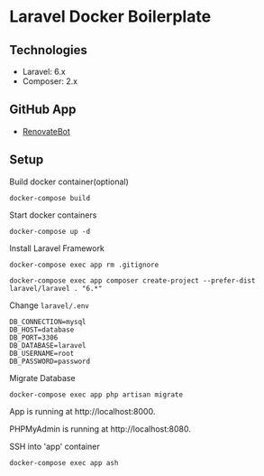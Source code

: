 # Laravel Docker Boilerplate

## Technologies

- Laravel: 6.x
- Composer: 2.x

## GitHub App

- [RenovateBot](https://app.renovatebot.com)

## Setup

Build docker container(optional)

`docker-compose build`

Start docker containers

`docker-compose up -d`

Install Laravel Framework

`docker-compose exec app rm .gitignore`

`docker-compose exec app composer create-project --prefer-dist laravel/laravel . "6.*"`

Change `laravel/.env`

```
DB_CONNECTION=mysql
DB_HOST=database
DB_PORT=3306
DB_DATABASE=laravel
DB_USERNAME=root
DB_PASSWORD=password
```

Migrate Database

`docker-compose exec app php artisan migrate`

App is running at http://localhost:8000.

PHPMyAdmin is running at http://localhost:8080.

SSH into 'app' container

`docker-compose exec app ash`
